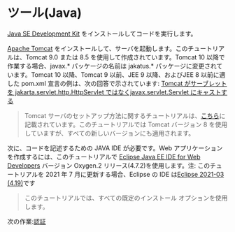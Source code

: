 # ツール(Java)

[Java SE Development Kit](http://www.oracle.com/technetwork/java/javase/downloads/jdk8-downloads-2133151.html) をインストールしてコードを実行します。 

[Apache Tomcat](https://tomcat.apache.org/download-90.cgi) をインストールして、サーバを起動します。このチュートリアルは、Tomcat 9.0 または 8.5 を使用して作成されています。Tomcat 10 以降で作業する場合、javax.* パッケージの名前は jakatus.* パッケージに変更されています。Tomcat 10 以降、Tomcat 9 以前、JEE 9 以降、およびJEE 8 以前に適した pom.xml 宣言の例は、次の回答で示されています: [Tomcat がサーブレットを jakarta.servlet.http.HttpServlet ではなくjavax.servlet.Servlet にキャストする](https://stackoverflow.com/questions/65703840/tomcat-casting-servlets-to-javax-servlet-servlet-instead-of-jakarta-servlet-http/65704617#65704617) 

> Tomcat サーバのセットアップ方法に関するチュートリアルは、[こちら](https://crunchify.com/step-by-step-guide-to-setup-and-install-apache-tomcat-server-in-eclipse-development-environment-ide/)に記載されています。このチュートリアルでは Tomcat バージョン 8 を使用していますが、すべての新しいバージョンにも適用されます。 

次に、コードを記述するための JAVA IDE が必要です。Web アプリケーションを作成するには、このチュートリアルで [Eclipse Java EE IDE for Web Developers](http://www.eclipse.org/downloads/packages/eclipse-ide-java-ee-developers/oxygen3) バージョン Oxygen.2 リリース(4.7.2)を使用します。注: このチュートリアルを 2021 年 7 月に更新する場合、Eclipse の IDE は[Eclipse 2021-03 (4.19)](https://www.eclipse.org/downloads/packages/release/2021-03/r)です

> このチュートリアルでは、すべての既定のインストール オプションを使用します。

次の作業:[認証](oauth/)